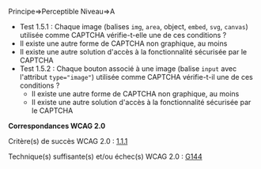 Principe=>Perceptible
Niveau=>A

+  Test 1.5.1 : Chaque image (balises `img`, `area`, object, `embed`, `svg`, `canvas`) utilisée comme CAPTCHA vérifie-t-elle une de ces conditions ?
  + Il existe une autre forme de CAPTCHA non graphique, au moins
  + Il existe une autre solution d'accès à la fonctionnalité sécurisée par le CAPTCHA
+ Test 1.5.2 : Chaque bouton associé à une image (balise `input` avec l'attribut `type="image"`) utilisée comme CAPTCHA vérifie-t-il une de ces conditions ?
  + Il existe une autre forme de CAPTCHA non graphique, au moins
  + Il existe une autre solution d'accès à la fonctionnalité sécurisée par le CAPTCHA

**Correspondances WCAG 2.0**

Critère(s) de succès WCAG 2.0 : [1.1.1](http://www.w3.org/Translations/WCAG20-fr/#text-equiv-all)

Technique(s) suffisante(s) et/ou échec(s) WCAG 2.0 : [G144](http://www.w3.org/TR/WCAG-TECHS/G144.html)
